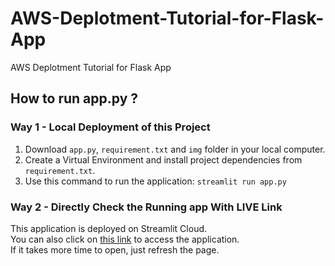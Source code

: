 # AWS-Deplotment-Tutorial-for-Flask-App
AWS Deplotment Tutorial for Flask App
## How to run app.py ?

### Way 1 - Local Deployment of this Project

1. Download `app.py`, `requirement.txt` and `img` folder in your local computer.
2. Create a Virtual Environment and install project dependencies from `requirement.txt`.
3. Use this command to run the application: `streamlit run app.py`

### Way 2 - Directly Check the Running app With LIVE Link

This application is deployed on Streamlit Cloud.   
You can also click on [this link](https://aws-deployment-tutorial-for-flask-app.streamlit.app/) to access the application.  
If it takes more time to open, just refresh the page.
